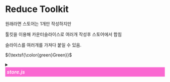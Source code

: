 # Reduce Toolkit

원래라면 스토어는 1개만 작성하지만

툴킷을 이용해 카운터슬라이스로 여러개 작성후 스토어에서 합침

슬라이스를 여러개를 가져다 붙일 수 있음.

${\textsf{\color{green}Green}}$

<details>
<summary>
<span style="font-size:16px;font-weight:600;font-style:italic;color: white;padding-left:5px;background-color: rgb(250, 104, 209);margin:0;line-height:30px;height:30px;width:100%;display:flex;">store.js</span>
</summary>

```swift
import { configureStore } from '@reduxjs/toolkit'
import counterSlice from './counterSlice' //counterSlice.reducer
import userSlice from './userSlice/userSlice' //userSlice.reducer

// reducer를 store에 저장
const store = configureStore({
reducer: {
counter: counterSlice.reducer,
user: userSlice.reducer,
},
})

export default store // store 내보내기

```

</details>

<!-- <p style="font-size:16px;font-weight:600;font-style:italic;color: white;padding-left:5px;background-color: rgb(250, 104, 209);margin:0;line-height:30px;height:30px">store.js</p> -->
